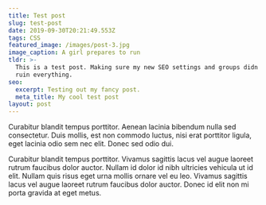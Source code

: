 ```yaml
---
title: Test post
slug: test-post
date: 2019-09-30T20:21:49.553Z
tags: CSS
featured_image: /images/post-3.jpg
image_caption: A girl prepares to run
tldr: >-
  This is a test post. Making sure my new SEO settings and groups didn't just
  ruin everything.
seo:
  excerpt: Testing out my fancy post.
  meta_title: My cool test post
layout: post
---
```

Curabitur blandit tempus porttitor. Aenean lacinia bibendum nulla sed consectetur. Duis mollis, est non commodo luctus, nisi erat porttitor ligula, eget lacinia odio sem nec elit. Donec sed odio dui.

Curabitur blandit tempus porttitor. Vivamus sagittis lacus vel augue laoreet rutrum faucibus dolor auctor. Nullam id dolor id nibh ultricies vehicula ut id elit. Nullam quis risus eget urna mollis ornare vel eu leo. Vivamus sagittis lacus vel augue laoreet rutrum faucibus dolor auctor. Donec id elit non mi porta gravida at eget metus.
